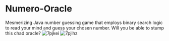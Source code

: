 # Numero-Oracle
Mesmerizing Java number guessing game that employs binary search logic to read your mind and guess your chosen number. Will you be able to stump this chad oracle?
![7pjkei](https://github.com/janisruduks/Numero-Oracle/assets/37122372/f2dfe247-ac0d-4aeb-906a-39cf3f2a1120)
![7pjlhz](https://github.com/janisruduks/Numero-Oracle/assets/37122372/a3f7d9db-979c-4db8-aa7b-81e9aca98274)
